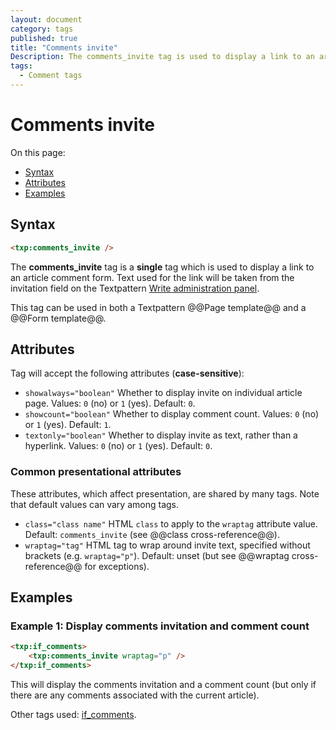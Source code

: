 ```yaml
---
layout: document
category: tags
published: true
title: "Comments invite"
Description: The comments_invite tag is used to display a link to an article comment form.
tags:
  - Comment tags
---
```


# Comments invite

On this page:

* [Syntax](#user-content-syntax)
* [Attributes](#user-content-attributes)
* [Examples](#user-content-examples)

## Syntax

~~~ html
<txp:comments_invite />
~~~

The **comments_invite** tag is a __single__ tag which is used to display a link to an article comment form. Text used for the link will be taken from the invitation field on the Textpattern [Write administration panel](../administration/write-panel).

This tag can be used in both a Textpattern @@Page template@@ and a @@Form template@@.

## Attributes

Tag will accept the following attributes (**case-sensitive**):

* `showalways="boolean"`
Whether to display invite on individual article page.
Values: `0` (no) or `1` (yes).
Default: `0`.
* `showcount="boolean"`
Whether to display comment count.
Values: `0` (no) or `1` (yes).
Default: `1`.
* `textonly="boolean"`
Whether to display invite as text, rather than a hyperlink.
Values: `0` (no) or `1` (yes).
Default: `0`.

### Common presentational attributes

These attributes, which affect presentation, are shared by many tags. Note that default values can vary among tags.

* `class="class name"`
HTML `class` to apply to the `wraptag` attribute value.
Default: `comments_invite` (see @@class cross-reference@@).
* `wraptag="tag"`
HTML tag to wrap around invite text, specified without brackets (e.g. `wraptag="p"`).
Default: unset (but see @@wraptag cross-reference@@ for exceptions).

## Examples

### Example 1: Display comments invitation and comment count

~~~ html
<txp:if_comments>
    <txp:comments_invite wraptag="p" />
</txp:if_comments>
~~~

This will display the comments invitation and a comment count (but only if there are any comments associated with the current article).

Other tags used: [if_comments](if-comments).
